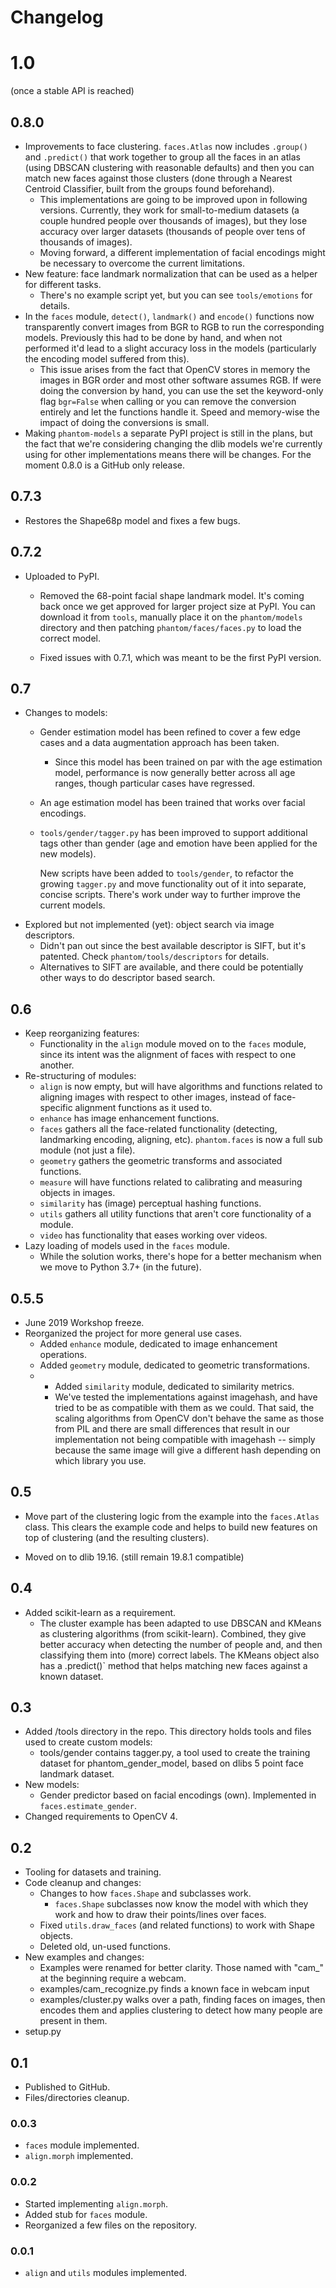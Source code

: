 # Changelog
# 1.0
(once a stable API is reached)

## 0.8.0
* Improvements to face clustering. `faces.Atlas` now includes `.group()` and
  `.predict()` that work together to group all the faces in an atlas (using
  DBSCAN clustering with reasonable defaults) and then you can match new faces
  against those clusters (done through a Nearest Centroid Classifier, built from 
  the groups found beforehand).
    * This implementations are going to be improved upon in following versions.
      Currently, they work for small-to-medium datasets (a couple hundred 
      people over thousands of images), but they lose accuracy over larger
      datasets (thousands of people over tens of thousands of images).
    * Moving forward, a different implementation of facial encodings might be
      necessary to overcome the current limitations.
* New feature: face landmark normalization that can be used as a helper for
  different tasks.
  * There's no example script yet, but you can see `tools/emotions` for details.
* In the `faces` module, `detect()`, `landmark()` and `encode()` functions now
  transparently convert images from BGR to RGB to run the corresponding models.
  Previously this had to be done by hand, and when not performed it'd lead to
  a slight accuracy loss in the models (particularly the encoding model suffered
  from this).
  * This issue arises from the fact that OpenCV stores in memory the images in
    BGR order and most other software assumes RGB. If were doing the conversion
    by hand, you can use the set the keyword-only flag `bgr=False` when calling
    or you can remove the conversion entirely and let the functions handle it.
    Speed and memory-wise the impact of doing the conversions is small.
* Making `phantom-models` a separate PyPI project is still in the plans, but the
  fact that we're considering changing the dlib models we're currently using for
  other implementations means there will be changes. For the moment 0.8.0 is a
  GitHub only release.

## 0.7.3
* Restores the Shape68p model and fixes a few bugs.

## 0.7.2
* Uploaded to PyPI.
  * Removed the 68-point facial shape landmark model. It's coming back once we
    get approved for larger project size at PyPI. You can download it from 
    `tools`, manually place it on the `phantom/models` directory and then
    patching `phantom/faces/faces.py` to load the correct model.

  * Fixed issues with 0.7.1, which was meant to be the first PyPI version.

## 0.7
* Changes to models:
  * Gender estimation model has been refined to cover a few edge cases and a
    data augmentation approach has been taken.
    * Since this model has been trained on par with the age estimation model,
      performance is now generally better across all age ranges, though
      particular cases have regressed.
  * An age estimation model has been trained that works over facial encodings.
  * `tools/gender/tagger.py` has been improved to support additional tags other
    than gender (age and emotion have been applied for the new models).

    New scripts have been added to `tools/gender`, to refactor the growing
    `tagger.py` and move functionality out of it into separate, concise scripts.
    There's work under way to further improve the current models.
* Explored but not implemented (yet): object search via image descriptors.
  * Didn't pan out since the best available descriptor is SIFT, but it's
    patented. Check `phantom/tools/descriptors` for details.
  * Alternatives to SIFT are available, and there could be potentially other
    ways to do descriptor based search.

## 0.6
* Keep reorganizing features:
    * Functionality in the `align` module moved on to the `faces` module,
      since its intent was the alignment of faces with respect to one another.
* Re-structuring of modules:
    * `align` is now empty, but will have algorithms and functions related to
      aligning images with respect to other images, instead of face-specific
      alignment functions as it used to.
    * `enhance` has image enhancement functions.
    * `faces` gathers all the face-related functionality (detecting, landmarking
      encoding, aligning, etc). `phantom.faces` is now a full sub module (not 
      just a file).
    * `geometry` gathers the geometric transforms and associated functions.
    * `measure` will have functions related to calibrating and measuring objects
      in images.
    * `similarity` has (image) perceptual hashing functions.
    * `utils` gathers all utility functions that aren't core functionality of
      a module.
    * `video` has functionality that eases working over videos.
* Lazy loading of models used in the `faces` module.
    * While the solution works, there's hope for a better mechanism when we move
      to Python 3.7+ (in the future).

## 0.5.5
* June 2019 Workshop freeze.
* Reorganized the project for more general use cases.
    + Added `enhance` module, dedicated to image enhancement operations.
    * Added `geometry` module, dedicated to geometric transformations.
    * * Added `similarity` module, dedicated to similarity metrics.
      * We've tested the implementations against imagehash, and have tried to
        be as compatible with them as we could. That said, the scaling
        algorithms from OpenCV don't behave the same as those from PIL and there
        are small differences that result in our implementation not being
        compatible with imagehash -- simply because the same image will give a
        different hash depending on which library you use.

## 0.5
+ Move part of the clustering logic from the example into the `faces.Atlas`
  class. This clears the example code and helps to build new features on top of
  clustering (and the resulting clusters).
* Moved on to dlib 19.16. (still remain 19.8.1 compatible)

## 0.4
* Added scikit-learn as a requirement.
    * The cluster example has been adapted to use DBSCAN and KMeans as
      clustering algorithms (from scikit-learn). Combined, they give better
      accuracy when detecting the number of people and, and then classifying
      them into (more) correct labels. The KMeans object also has a .predict()`
      method that helps matching new faces against a known dataset.

## 0.3
* Added /tools directory in the repo. This directory holds tools and files
  used to create custom models:
    * tools/gender contains tagger.py, a tool used to create the training
      dataset for phantom_gender_model, based on dlibs 5 point face landmark
      dataset.
* New models:
    * Gender predictor based on facial encodings (own). Implemented in 
      `faces.estimate_gender`.
* Changed requirements to OpenCV 4.

## 0.2
* Tooling for datasets and training.
* Code cleanup and changes:
    * Changes to how `faces.Shape` and subclasses work.
        * `faces.Shape` subclasses now know the model with which they work and
          how to draw their points/lines over faces.
    * Fixed `utils.draw_faces` (and related functions) to work with Shape
      objects.
    * Deleted old, un-used functions.
* New examples and changes:
    * Examples were renamed for better clarity. Those named with "cam_" at the
      beginning require a webcam.
    * examples/cam_recognize.py finds a known face in webcam input
    * examples/cluster.py walks over a path, finding faces on images, then
      encodes them and applies clustering to detect how many people are present
      in them.
* setup.py

## 0.1
* Published to GitHub.
* Files/directories cleanup.

### 0.0.3
* `faces` module implemented.
* `align.morph` implemented.

### 0.0.2
* Started implementing `align.morph`.
* Added stub for `faces` module.
* Reorganized a few files on the repository.

### 0.0.1
* `align` and `utils` modules implemented.
